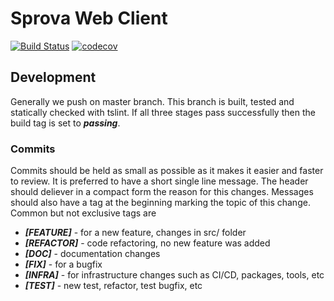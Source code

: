 # Sprova Web Client

[![Build Status](https://travis-ci.org/sprova-io/web-client.svg?branch=master)](https://travis-ci.org/sprova-io/web-client)
[![codecov](https://codecov.io/gh/sprova-io/web-client/branch/master/graph/badge.svg)](https://codecov.io/gh/sprova-io/web-client)

## Development
Generally we push on master branch. This branch is built, tested and statically checked with tslint. If all three stages pass successfully then the build tag is set to ***passing***.
### Commits
Commits should be held as small as possible as it makes it easier and faster to review. It is preferred to have a short single line message. The header should deliever in a compact form the reason for this changes. Messages should also have a tag at the beginning marking the topic of this change. Common but not exclusive tags are

* ***[FEATURE]*** - for a new feature, changes in src/ folder
* ***[REFACTOR]*** - code refactoring, no new feature was added
* ***[DOC]*** - documentation changes
* ***[FIX]*** - for a bugfix
* ***[INFRA]*** - for infrastructure changes such as CI/CD, packages, tools, etc
* ***[TEST]*** - new test, refactor, test bugfix, etc


